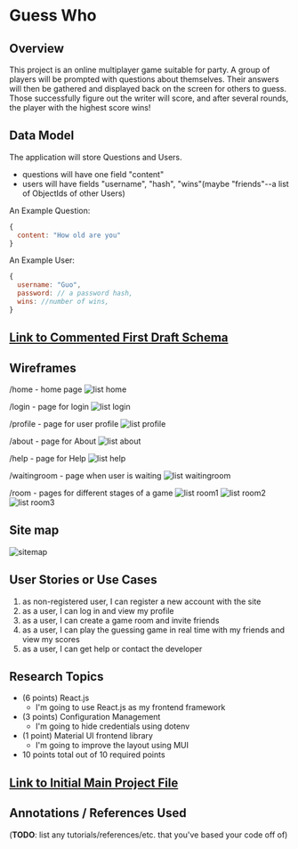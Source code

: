 # Guess Who 

## Overview

This project is an online multiplayer game suitable for party. A group of players will be prompted with questions about themselves. Their answers will then be gathered and displayed back on the screen for others to guess. Those successfully figure out the writer will score, and after several rounds, the player with the highest score wins!

## Data Model

The application will store Questions and Users. 
* questions will have one field "content"
* users will have fields "username", "hash", "wins"(maybe "friends"--a list of ObjectIds of other Users)

An Example Question: 

```javascript
{
  content: "How old are you"
}
```

An Example User:

```javascript
{
  username: "Guo",
  password: // a password hash,
  wins: //number of wins,
}
```

## [Link to Commented First Draft Schema](./backend/db.mjs) 

## Wireframes

/home - home page
![list home](wireframes/home.png)

/login - page for login
![list login](wireframes/login.png)

/profile - page for user profile
![list profile](wireframes/profile.png)

/about - page for About
![list about](wireframes/about.png)

/help - page for Help
![list help](wireframes/help.png)

/waitingroom - page when user is waiting
![list waitingroom](wireframes/waiting_room.png)

/room - pages for different stages of a game
![list room1](wireframes/room1.png)
![list room2](wireframes/room2.png)
![list room3](wireframes/room3.png)

## Site map
![sitemap](wireframes/site_map.png)

## User Stories or Use Cases
1. as non-registered user, I can register a new account with the site
2. as a user, I can log in and view my profile
3. as a user, I can create a game room and invite friends
4. as a user, I can play the guessing game in real time with my friends and view my scores
5. as a user, I can get help or contact the developer

## Research Topics
* (6 points) React.js
  * I'm going to use React.js as my frontend framework
* (3 points) Configuration Management
  * I'm going to hide credentials using dotenv
* (1 point) Material UI frontend library
  * I'm going to improve the layout using MUI
* 10 points total out of 10 required points
## [Link to Initial Main Project File](./backend/app.mjs) 

## Annotations / References Used

(__TODO__: list any tutorials/references/etc. that you've based your code off of)



